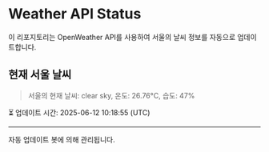 
# Weather API Status

이 리포지토리는 OpenWeather API를 사용하여 서울의 날씨 정보를 자동으로 업데이트합니다.

## 현재 서울 날씨
> 서울의 현재 날씨: clear sky, 온도: 26.76°C, 습도: 47%

⏳ 업데이트 시간: 2025-06-12 10:18:55 (UTC)

---
자동 업데이트 봇에 의해 관리됩니다.
